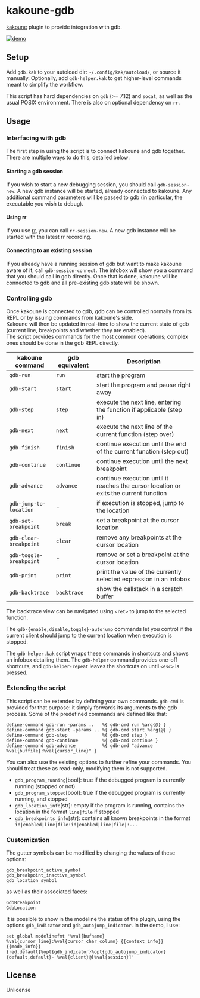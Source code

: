 # kakoune-gdb

[kakoune](http://kakoune.org) plugin to provide integration with gdb.

[![demo](https://asciinema.org/a/164340.png)](https://asciinema.org/a/164340)

## Setup

Add `gdb.kak` to your autoload dir: `~/.config/kak/autoload/`, or source it manually. Optionally, add `gdb-helper.kak` to get higher-level commands meant to simplify the workflow.

This script has hard dependencies on `gdb` (>= 7.12) and `socat`, as well as the usual POSIX environment. There is also on optional dependency on `rr`.

## Usage

### Interfacing with gdb

The first step in using the script is to connect kakoune and gdb together.
There are multiple ways to do this, detailed below:

#### Starting a gdb session

If you wish to start a new debugging session, you should call `gdb-session-new`. A new gdb instance will be started, already connected to kakoune.
Any additional command parameters will be passed to gdb (in particular, the executable you wish to debug).

#### Using rr

If you use [rr](http://rr-project.org/), you can call `rr-session-new`. A new gdb instance will be started with the latest rr recording.

#### Connecting to an existing session

If you already have a running session of gdb but want to make kakoune aware of it, call `gdb-session-connect`. The infobox will show you a command that you should call in gdb directly. Once that is done, kakoune will be connected to gdb and all pre-existing gdb state will be shown.

### Controlling gdb

Once kakoune is connected to gdb, gdb can be controlled normally from its REPL or by issuing commands from kakoune's side.  
Kakoune will then be updated in real-time to show the current state of gdb (current line, breakpoints and whether they are enabled).  
The script provides commands for the most common operations; complex ones should be done in the gdb REPL directly.

| kakoune command | gdb equivalent | Description |
| --- | --- | --- |
| `gdb-run` | `run` | start the program |
| `gdb-start` | `start` | start the program and pause right away |
| `gdb-step` | `step` | execute the next line, entering the function if applicable (step in) |
| `gdb-next` | `next` | execute the next line of the current function (step over)|
| `gdb-finish` | `finish` | continue execution until the end of the current function (step out)|
| `gdb-continue` | `continue` | continue execution until the next breakpoint |
| `gdb-advance` | `advance` | continue execution until it reaches the cursor location or exits the current function |
| `gdb-jump-to-location` | - | if execution is stopped, jump to the location |
| `gdb-set-breakpoint` | `break` | set a breakpoint at the cursor location |
| `gdb-clear-breakpoint` | `clear` | remove any breakpoints at the cursor location |
| `gdb-toggle-breakpoint` | - | remove or set a breakpoint at the cursor location|
| `gdb-print` | `print` | print the value of the currently selected expression in an infobox |
| `gdb-backtrace` | `backtrace` | show the callstack in a scratch buffer |

The backtrace view can be navigated using `<ret>` to jump to the selected function.

The `gdb-{enable,disable,toggle}-autojump` commands let you control if the current client should jump to the current location when execution is stopped.

The `gdb-helper.kak` script wraps these commands in shortcuts and shows an infobox detailing them. The `gdb-helper` command provides one-off shortcuts, and `gdb-helper-repeat` leaves the shortcuts on until `<esc>` is pressed.

### Extending the script

This script can be extended by defining your own commands. `gdb-cmd` is provided for that purpose: it simply forwards its arguments to the gdb process. Some of the predefined commands are defined like that:
```
define-command gdb-run -params ..   %{ gdb-cmd run %arg{@} }
define-command gdb-start -params .. %{ gdb-cmd start %arg{@} }
define-command gdb-step             %{ gdb-cmd step }
define-command gdb-continue         %{ gdb-cmd continue }
define-command gdb-advance          %{ gdb-cmd "advance %val{buffile}:%val{cursor_line}" }
```

You can also use the existing options to further refine your commands. You should treat these as read-only, modifying them is not supported.
* `gdb_program_running`[bool]: true if the debugged program is currently running (stopped or not)
* `gdb_program_stopped`[bool]: true if the debugged program is currently running, and stopped
* `gdb_location_info`[str]: empty if the program is running, contains the location in the format `line|file` if stopped
* `gdb_breakpoints_info`[str]: contains all known breakpoints in the format `id|enabled|line|file:id|enabled|line|file|:...`

### Customization

The gutter symbols can be modified by changing the values of these options: 
```
gdb_breakpoint_active_symbol
gdb_breakpoint_inactive_symbol
gdb_location_symbol
```
as well as their associated faces:
```
GdbBreakpoint
GdbLocation
```

It is possible to show in the modeline the status of the plugin, using the options `gdb_indicator` and `gdb_autojump_indicator`. In the demo, I use:
```
set global modelinefmt '%val{bufname} %val{cursor_line}:%val{cursor_char_column} {{context_info}} {{mode_info}} {red,default}%opt{gdb_indicator}%opt{gdb_autojump_indicator}{default,default}- %val{client}@[%val{session}]'
```

## License

Unlicense
